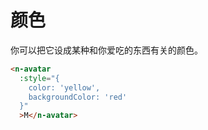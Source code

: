 # 颜色

你可以把它设成某种和你爱吃的东西有关的颜色。

```html
<n-avatar
  :style="{
    color: 'yellow',
    backgroundColor: 'red'
  }"
  >M</n-avatar>
```
